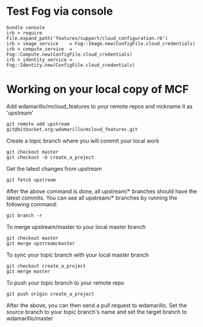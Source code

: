# Test Fog via console

```
bundle console
irb > require File.expand_path('features/support/cloud_configuration.rb')
irb > image_service    = Fog::Image.new(ConfigFile.cloud_credentials)
irb > compute_service  = Fog::Compute.new(ConfigFile.cloud_credentials)
irb > identity_service = Fog::Identity.new(ConfigFile.cloud_credentials)
```

# Working on your local copy of MCF

Add wdamarillo/mcloud_features to your remote repos and nickname it as 'upstream'

    git remote add upstream git@bitbucket.org:wdamarillo/mcloud_features.git
    
Create a topic branch where you will commit your local work

    git checkout master
    git checkout -b create_a_project
    
Get the latest changes from upstream
 
    git fetch upstream
    
After the above command is done, all upstream/* branches should have the latest commits. You can see all upstream/* branches by running the following command:

    git branch -r

To merge upstream/master to your local master branch

    git checkout master
    git merge upstream/master

To sync your topic branch with your local master branch

    git checkout create_a_project
    git merge master

To push your topic branch to your remote repo

    git push origin create_a_project

After the above, you can then send a pull request to wdamarillo. Set the source branch to your topic branch's name and set the target branch to wdamarillo/master